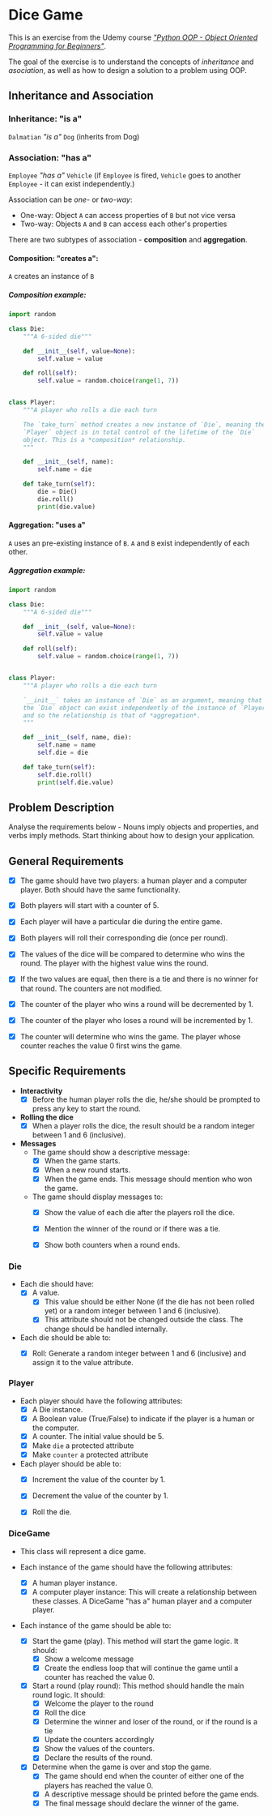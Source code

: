 # Dice Game


This is an exercise from the Udemy course
[*"Python OOP - Object Oriented Programming for
Beginners"*](https://www.udemy.com/course/python-object-oriented-programming-oop/learn/lecture/32919418#content).

The goal of the exercise is to understand the concepts of *inheritance*
and *asociation*, as well as how to design a solution to a problem
using OOP.


## Inheritance and Association

### Inheritance: "is a"

`Dalmatian` *"is a"* `Dog` (inherits from Dog)


### Association: "has a"

`Employee` *"has a"* `Vehicle` (if `Employee` is fired, `Vehicle` goes to
another `Employee` - it can exist independently.)

Association can be *one-* or *two-way*:

* One-way: Object `A` can access properties of `B` but not vice versa
* Two-way: Objects `A` and `B` can access each other's properties

There are two subtypes of association - **composition** and **aggregation**.


#### Composition: "creates a":

`A` creates an instance of `B`

##### Composition example:

```python
import random

class Die:
    """A 6-sided die"""

    def __init__(self, value=None):
        self.value = value

    def roll(self):
        self.value = random.choice(range(1, 7))


class Player:
    """A player who rolls a die each turn

    The `take_turn` method creates a new instance of `Die`, meaning the
    `Player` object is in total control of the lifetime of the `Die`
    object. This is a *composition* relationship.
    """

    def __init__(self, name):
        self.name = die

    def take_turn(self):
        die = Die()
        die.roll()
        print(die.value)

```


#### Aggregation: "uses a"

`A` uses an pre-existing instance of `B`. `A` and `B` exist independently
of each other.


##### Aggregation example:

```python
import random

class Die:
    """A 6-sided die"""

    def __init__(self, value=None):
        self.value = value

    def roll(self):
        self.value = random.choice(range(1, 7))


class Player:
    """A player who rolls a die each turn

    `__init__` takes an instance of `Die` as an argument, meaning that
    the `Die` object can exist independently of the instance of `Player`,
    and so the relationship is that of *aggregation*.
    """

    def __init__(self, name, die):
        self.name = name
        self.die = die

    def take_turn(self):
        self.die.roll()
        print(self.die.value)

```


## Problem Description

Analyse the requirements below - Nouns imply objects and properties, and
verbs imply methods. Start thinking about how to design your application.


## General Requirements

- [x] The game should have two players: a human player and a computer
      player. Both should have the same functionality.
- [x] Both players will start with a counter of 5.
- [x] Each player will have a particular die during the entire game.
- [x] Both players will roll their corresponding die (once per round).
- [x] The values of the dice will be compared to determine who wins the
      round. The player with the highest value wins the round.
- [x] If the two values are equal, then there is a tie and there is no
      winner for that round. The counters are not modified.
- [x] The counter of the player who wins a round will be decremented by 1.
- [x] The counter of the player who loses a round will be incremented by 1.
- [x] The counter will determine who wins the game. The player whose
      counter reaches the value 0 first wins the game.


## Specific Requirements

* **Interactivity**
    - [x] Before the human player rolls the die, he/she should be prompted
          to press any key to start the round.

* **Rolling the dice**
    - [x] When a player rolls the dice, the result should be a random
          integer between 1 and 6 (inclusive).

* **Messages**
    * The game should show a descriptive message:
        - [x] When the game starts.
        - [x] When a new round starts.
        - [x] When the game ends. This message should mention who won the game.
    * The game should display messages to:
        - [x] Show the value of each die after the players roll the dice.
        - [x] Mention the winner of the round or if there was a tie.
        - [x] Show both counters when a round ends.


### Die

* Each die should have:
    - [x] A value.
        - [x] This value should be either None (if the die has not been
              rolled yet) or a random integer between 1 and 6 (inclusive).
        - [x] This attribute should not be changed outside the class. The
              change should be handled internally.

* Each die should be able to:
    - [x] Roll: Generate a random integer between 1 and 6 (inclusive)
          and assign it to the value attribute.


### Player

* Each player should have the following attributes:
    - [x] A Die instance.
    - [x] A Boolean value (True/False) to indicate if the player is a
          human or the computer.
    - [x] A counter. The initial value should be 5.
    - [x] Make `die` a protected attribute
    - [x] Make `counter` a protected attribute

* Each player should be able to:
    - [x] Increment the value of the counter by 1.
    - [x] Decrement the value of the counter by 1.
    - [x] Roll the die.


### DiceGame

* This class will represent a dice game.

* Each instance of the game should have the following attributes:
    - [x] A human player instance.
    - [x] A computer player instance: This will create a relationship
          between these classes. A DiceGame "has a" human player and a
          computer player.

* Each instance of the game should be able to:
    - [x] Start the game (play). This method will start the game
          logic. It should:
        - [x] Show a welcome message
        - [x] Create the endless loop that will continue the game until
              a counter has reached the value 0.
    - [x] Start a round (play round): This method should handle the main
          round logic. It should:
        - [x] Welcome the player to the round
        - [x] Roll the dice
        - [x] Determine the winner and loser of the round, or if the
              round is a tie
        - [x] Update the counters accordingly
        - [x] Show the values of the counters.
        - [x] Declare the results of the round.
    - [x] Determine when the game is over and stop the game.
        - [x] The game should end when the counter of either one of
              the players has reached the value 0.
        - [x] A descriptive message should be printed before the game ends.
        - [x] The final message should declare the winner of the game.
